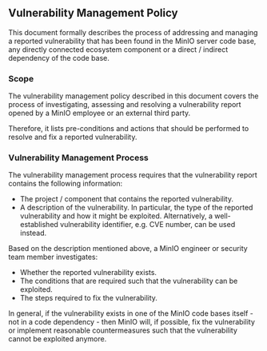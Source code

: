 ## Vulnerability Management Policy

This document formally describes the process of addressing and managing a
reported vulnerability that has been found in the MinIO server code base,
any directly connected ecosystem component or a direct / indirect dependency
of the code base.

### Scope

The vulnerability management policy described in this document covers the
process of investigating, assessing and resolving a vulnerability report
opened by a MinIO employee or an external third party.

Therefore, it lists pre-conditions and actions that should be performed to
resolve and fix a reported vulnerability.

### Vulnerability Management Process

The vulnerability management process requires that the vulnerability report
contains the following information:

 - The project / component that contains the reported vulnerability.
 - A description of the vulnerability. In particular, the type of the
   reported vulnerability and how it might be exploited. Alternatively,
   a well-established vulnerability identifier, e.g. CVE number, can be
   used instead.

Based on the description mentioned above, a MinIO engineer or security team
member investigates:

 - Whether the reported vulnerability exists.
 - The conditions that are required such that the vulnerability can be exploited.
 - The steps required to fix the vulnerability.

In general, if the vulnerability exists in one of the MinIO code bases
itself - not in a code dependency - then MinIO will, if possible, fix
the vulnerability or implement reasonable countermeasures such that the
vulnerability cannot be exploited anymore.

